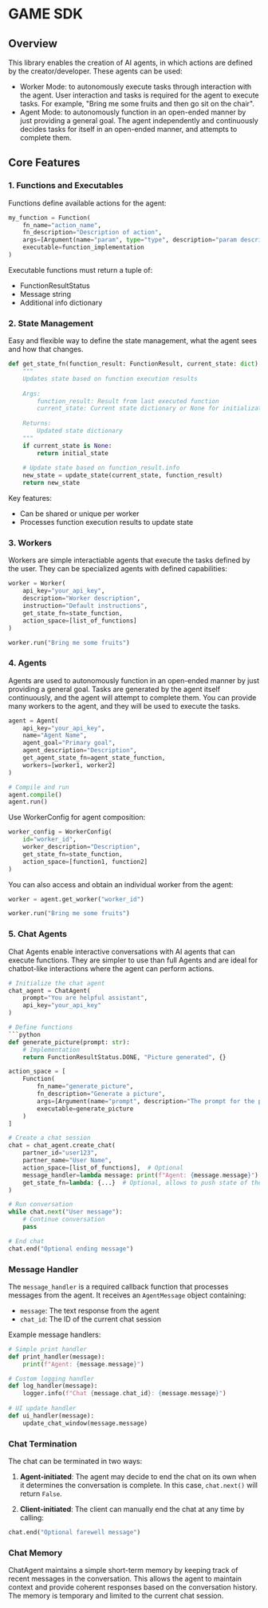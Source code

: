 # GAME SDK

## Overview

This library enables the creation of AI agents, in which actions are defined by the creator/developer. These agents can be used:
- Worker Mode: to autonomously execute tasks through interaction with the agent. User interaction and tasks is required for the agent to execute tasks. For example, "Bring me some fruits and then go sit on the chair".
- Agent Mode: to autonomously function in an open-ended manner by just providing a general goal. The agent independently and continuously decides tasks for itself in an open-ended manner, and attempts to complete them.


## Core Features

### 1. Functions and Executables

Functions define available actions for the agent:

```python
my_function = Function(
    fn_name="action_name",
    fn_description="Description of action",
    args=[Argument(name="param", type="type", description="param description")],
    executable=function_implementation
)
```
Executable functions must return a tuple of:
- FunctionResultStatus
- Message string
- Additional info dictionary


### 2. State Management

Easy and flexible way to define the state management, what the agent sees and how that changes.

```python
def get_state_fn(function_result: FunctionResult, current_state: dict) -> dict:
    """
    Updates state based on function execution results
    
    Args:
        function_result: Result from last executed function
        current_state: Current state dictionary or None for initialization
        
    Returns:
        Updated state dictionary
    """
    if current_state is None:
        return initial_state
    
    # Update state based on function_result.info
    new_state = update_state(current_state, function_result)
    return new_state
```

Key features:
- Can be shared or unique per worker
- Processes function execution results to update state

### 3. Workers
Workers are simple interactiable agents that execute the tasks defined by the user. They can be specialized agents with defined capabilities:

```python
worker = Worker(
    api_key="your_api_key",
    description="Worker description",
    instruction="Default instructions",
    get_state_fn=state_function,
    action_space=[list_of_functions]
)

worker.run("Bring me some fruits")
```



### 4. Agents

Agents are used to autonomously function in an open-ended manner by just providing a general goal. Tasks are generated by the agent itself continuously, and the agent will attempt to complete them. You can provide many workers to the agent, and they will be used to execute the tasks.

```python
agent = Agent(
    api_key="your_api_key",
    name="Agent Name",
    agent_goal="Primary goal",
    agent_description="Description",
    get_agent_state_fn=agent_state_function,
    workers=[worker1, worker2]
)

# Compile and run
agent.compile()
agent.run()
```

Use WorkerConfig for agent composition:

```python
worker_config = WorkerConfig(
    id="worker_id",
    worker_description="Description",
    get_state_fn=state_function,
    action_space=[function1, function2]
)
```

You can also access and obtain an individual worker from the agent:

```python
worker = agent.get_worker("worker_id")

worker.run("Bring me some fruits")
```

### 5. Chat Agents

Chat Agents enable interactive conversations with AI agents that can execute functions. They are simpler to use than full Agents and are ideal for chatbot-like interactions where the agent can perform actions.

```python
# Initialize the chat agent
chat_agent = ChatAgent(
    prompt="You are helpful assistant",
    api_key="your_api_key"
)

# Define functions
```python
def generate_picture(prompt: str):
    # Implementation
    return FunctionResultStatus.DONE, "Picture generated", {}

action_space = [
    Function(
        fn_name="generate_picture",
        fn_description="Generate a picture",
        args=[Argument(name="prompt", description="The prompt for the picture")],
        executable=generate_picture
    )
]

# Create a chat session
chat = chat_agent.create_chat(
    partner_id="user123",
    partner_name="User Name",
    action_space=[list_of_functions],  # Optional
    message_handler=lambda message: print(f"Agent: {message.message}")  # Required callback for handling agent messages
    get_state_fn=lambda: {...}  # Optional, allows to push state of the environment to the agent
)

# Run conversation
while chat.next("User message"):
    # Continue conversation
    pass

# End chat
chat.end("Optional ending message")
```

### Message Handler

The `message_handler` is a required callback function that processes messages from the agent. It receives an `AgentMessage` object containing:
- `message`: The text response from the agent
- `chat_id`: The ID of the current chat session

Example message handlers:

```python
# Simple print handler
def print_handler(message):
    print(f"Agent: {message.message}")

# Custom logging handler
def log_handler(message):
    logger.info(f"Chat {message.chat_id}: {message.message}")
    
# UI update handler
def ui_handler(message):
    update_chat_window(message.message)
```

### Chat Termination

The chat can be terminated in two ways:

1. **Agent-initiated**: The agent may decide to end the chat on its own when it determines the conversation is complete. In this case, `chat.next()` will return `False`.

2. **Client-initiated**: The client can manually end the chat at any time by calling:
```python
chat.end("Optional farewell message")
```

### Chat Memory

ChatAgent maintains a simple short-term memory by keeping track of recent messages in the conversation. This allows the agent to maintain context and provide coherent responses based on the conversation history. The memory is temporary and limited to the current chat session.


